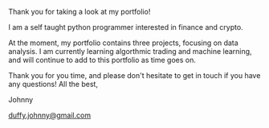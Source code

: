 Thank you for taking a look at my portfolio!

I am a self taught python programmer interested in finance and crypto. 

At the moment, my portfolio contains three projects, focusing on data analysis.
I am currently learning algorthmic trading and machine learning, and will continue to add to this portfolio as time goes on.

Thank you for you time, and please don't hesitate to get in touch if you have any questions!
All the best,

Johnny

duffy.johnny@gmail.com
